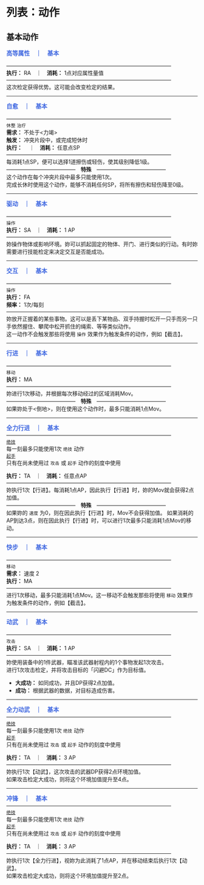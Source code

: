 <style>
h3 {
    color: RoyalBlue;
    font-size: 1.1em;
    border: 0;
    margin: 0;
}
</style>

# 列表：动作

## 基本动作

### 高等属性　｜　基本
———————————————————————————————<br>
**执行：** RA　｜　**消耗：** 1点对应属性量值<br>
———————————————————————————————<br>
这次检定获得优势。这可能会改变检定的结果。

<hr>

### 自愈　｜　基本
———————————————————————————————<br>
`休整` `治疗`<br> 
**需求：** 不处于<力竭><br>
**触发：** 冲突片段中，或完成短休时<br>
**执行：** 　｜　**消耗：** 任意点SP<br>
———————————————————————————————<br>
每消耗1点SP，便可以选择1道擦伤或轻伤，使其级别降低1级。<br>
—————————————　**特殊**　—————————————<br>
这个动作在每个冲突片段中最多只能使用1次。<br>
完成长休时使用这个动作，能够不消耗任何SP，将所有擦伤和轻伤降至0级。

<hr>

### 驱动　｜　基本
———————————————————————————————<br>
`操作`<br>
**执行：** SA　｜　**消耗：** 1 AP<br>
———————————————————————————————<br>
妳操作物体或影响环境。妳可以抓起固定的物体、开门、进行类似的行动。有时妳需要进行技能检定来决定交互是否能成功。

<hr>

### 交互　｜　基本
———————————————————————————————<br>
`操作`<br>
**执行：** FA<br>
**频率：** 1次/每刻<br>
———————————————————————————————<br>
妳放开正握着的某些事物。这可以是丢下某物品、双手持握时松开一只手而另一只手依然握住、攀爬中松开抓住的绳索、等等类似动作。<br>
这一动作不会触发那些将使用 `操作` 效果作为触发条件的动作，例如【截击】。

<hr>

### 行进　｜　基本
———————————————————————————————<br>
`移动`<br>
**执行：** MA<br>
———————————————————————————————<br>
妳进行1次移动，并根据每次移动经过的区域消耗Mov。<br>
—————————————　**特殊**　—————————————<br>
如果妳处于<倒地>，则在使用这个动作时，最多只能消耗1点Mov。

<hr>

### 全力行进　｜　基本
<div>———————————————————————————————</div>
<div class="mouse-event">
  <a href=###><code>绝技</code></a>
  <div class="show">每一刻最多只能使用1次 <code>绝技</code> 动作</div>
</div><div class="mouse-event">
  <a href=###><code>起手</code></a>
  <div class="show">只有在尚未使用过 <code>攻击</code> 或 <code>起手</code> 动作的刻度中使用</div>
</div>

**执行：** TA　｜　**消耗：** 任意点AP<br>
———————————————————————————————<br>
妳执行1次【行进】。每消耗1点AP，因此执行【行进】时，妳的Mov就会获得2点加值。<br>
—————————————　**特殊**　—————————————<br>
如果妳的 `速度` 为0，则在因此执行【行进】时，Mov不会获得加值。
如果消耗的AP到达3点，则在因此执行【行进】时，可以进行1次最多只能消耗1点Mov的移动。

<hr>

### 快步　｜　基本
———————————————————————————————<br>
`移动`<br>
**需求：** 速度 2<br>
**执行：** MA<br>
———————————————————————————————<br>
进行1次移动，最多只能消耗1点Mov。这一移动不会触发那些将使用 `移动` 效果作为触发条件的动作，例如【截击】。

<hr>

### 动武　｜　基本
———————————————————————————————<br>
`攻击`<br>
**执行：** SA　｜　**消耗：** 1 AP<br>
———————————————————————————————<br>
妳使用装备中的1件武器，瞄准该武器射程内的1个事物发起1次攻击。<br>
进行1次攻击检定，并将攻击目标的「闪避DC」作为目标值。
- **大成功：** 如同成功，并且DP获得2点加值。
- **成功：** 根据武器的数据，对目标造成伤害。

<hr>

### 全力动武　｜　基本
<div>———————————————————————————————</div>
<div class="mouse-event">
  <a href=###><code>绝技</code></a>
  <div class="show">每一刻最多只能使用1次 <code>绝技</code> 动作</div>
</div><div class="mouse-event">
  <a href=###><code>起手</code></a>
  <div class="show">只有在尚未使用过 <code>攻击</code> 或 <code>起手</code> 动作的刻度中使用</div>
</div>

**执行：** TA　｜　**消耗：** 3 AP<br>
———————————————————————————————<br>
妳执行1次【动武】，这次攻击的武器DP获得2点环境加值。<br>
如果攻击检定大成功，则将这个环境加值提升至4点。

<hr>

### 冲锋　｜　基本
<div>———————————————————————————————</div>
<div class="mouse-event">
  <a href=###><code>绝技</code></a>
  <div class="show">每一刻最多只能使用1次 <code>绝技</code> 动作</div>
</div><div class="mouse-event">
  <a href=###><code>起手</code></a>
  <div class="show">只有在尚未使用过 <code>攻击</code> 或 <code>起手</code> 动作的刻度中使用</div>
</div>

**执行：** TA　｜　**消耗：** 3 AP<br>
———————————————————————————————<br>
妳执行1次【全力行进】，视妳为此消耗了1点AP，并在移动结束后执行1次【动武】。<br>
如果攻击检定大成功，则将这个环境加值提升至2点。
